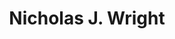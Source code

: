 ---
# Display name
title: Nicholas J. Wright

# Username (this should match the folder name)
authors:
- nick-wright

# Is this the primary user of the site?
superuser: false

# Link to personal page
social:
- icon: address-card
  icon_pack: fas
  link: 'https://www.nersc.gov/about/nersc-staff/advanced-technologies-group/nicholas-wright/' 
---